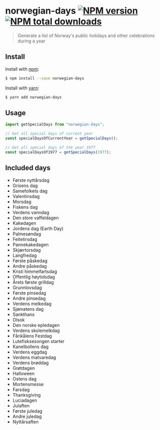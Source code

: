 # norwegian-days [![NPM version](https://img.shields.io/npm/v/norwegian-days.svg?style=flat)](https://www.npmjs.com/package/norwegian-days) [![NPM total downloads](https://img.shields.io/npm/dt/norwegian-days.svg?style=flat)](https://npmjs.org/package/norwegian-days)

> Generate a list of Norway's public holidays and other celebrations during a year

## Install

Install with [npm](https://www.npmjs.com/):

```sh
$ npm install --save norwegian-days
```

Install with [yarn](https://yarnpkg.com):

```sh
$ yarn add norwegian-days
```

## Usage

```js
import getSpecialDays from "norwegian-days";

// Get all special days of current year
const specialDaysOfCurrentYear = getSpecialDays();

// Get all special days of the year 1977
const specialDaysOf1977 = getSpecialDays(1977);
```

## Included days

- Første nyttårsdag
- Grisens dag
- Samefolkets dag
- Valentinsdag
- Morsdag
- Fiskens dag
- Verdens vanndag
- Den store vaffeldagen
- Kakedagen
- Jordens dag (Earth Day)
- Palmesøndag
- Feitetirsdag
- Pannekakedagen
- Skjærtorsdag
- Langfredag
- Første påskedag
- Andre påskedag
- Kristi himmelfartsdag
- Offentlig høytidsdag
- Årets første grilldag
- Grunnlovsdag
- Første pinsedag
- Andre pinsedag
- Verdens melkedag
- Sjømatens dag
- Sankthans
- Olsok
- Den norske epledagen
- Verdens skolemelkdag
- Fårikålens Festdag
- Lutefisksesongen starter
- Kanelbollens dag
- Verdens eggdag
- Verdens matvaredag
- Verdens brøddag
- Grøtdagen
- Halloween
- Ostens dag
- Mortensmesse
- Farsdag
- Thanksgiving
- Luciadagen
- Julaften
- Første juledag
- Andre juledag
- Nyttårsaften